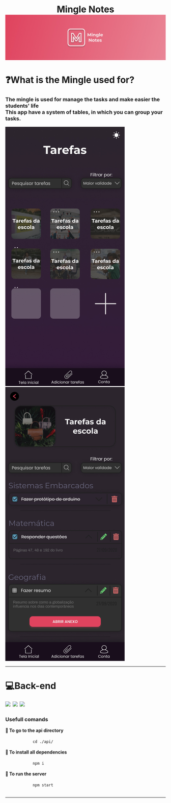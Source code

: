 <div> 
    <div style="display:flex;align-items:center">
        <!-- <img src="./images/logo.svg" width="50px"> </img> -->
        <h1 style="margin-bottom:-0px;width:100%;text-align:center"> Mingle Notes</h1>
    </div>
    <img src="./images/mingle.jpg" />
    <div style="margin-top: 20px">
        <h1>
        ❓What is the Mingle used for?
        </h1>
        <h3>
            The mingle is used for manage the tasks and make easier the students' life
            <br>
            This app have a system of tables, in which you can group your tasks.
        </h3>
    </div>
    <div>
        <img style="margin-right: 10px" src="./images/page-home-mobile-dark.jpg" />
        <img src="./images/page-home-tablePreview-dark.jpg" />
    </div>
    <hr>
    <div> 
        <h1>💻<strong>Back-end</strong>
            <div style="margin-top: 10px">
                <img src="https://shields.io/badge/-node-f0f0f0"/>
                <img src="https://shields.io/badge/-express-f0f0f0"/>
                <img src="https://shields.io/badge/-knex-f0f0f0"/>
            </div>
        </h1>
        <h3>
            Usefull comands
        </h3>
            <b>🔽 To go to the api directory </b>
            <br>
            <code>
            cd ./api/
            </code>
            <br>
            <b>🔽 To install all dependencies </b>
            <br>
            <code>
            npm i
            </code>
            <br>
            <b>🔽 To run the server</b>
            <br>
            <code>
            npm start
            </code>
            <br>
        </code>
    </div>
    <hr>
</div>